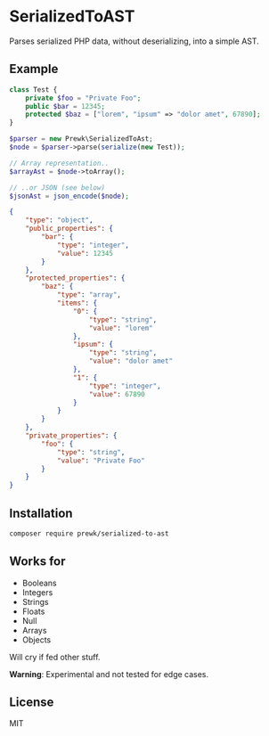 # SerializedToAST

Parses serialized PHP data, without deserializing, into a simple AST.

## Example

```php
class Test {
    private $foo = "Private Foo";
    public $bar = 12345;
    protected $baz = ["lorem", "ipsum" => "dolor amet", 67890];
}

$parser = new Prewk\SerializedToAst;
$node = $parser->parse(serialize(new Test));

// Array representation..
$arrayAst = $node->toArray();

// ..or JSON (see below)
$jsonAst = json_encode($node);
```

```json
{
    "type": "object",
    "public_properties": {
        "bar": {
            "type": "integer",
            "value": 12345
        }
    },
    "protected_properties": {
        "baz": {
            "type": "array",
            "items": {
                "0": {
                    "type": "string",
                    "value": "lorem"
                },
                "ipsum": {
                    "type": "string",
                    "value": "dolor amet"
                },
                "1": {
                    "type": "integer",
                    "value": 67890
                }
            }
        }
    },
    "private_properties": {
        "foo": {
            "type": "string",
            "value": "Private Foo"
        }
    }
}
```

## Installation

```sh
composer require prewk/serialized-to-ast
```

## Works for

* Booleans
* Integers
* Strings
* Floats
* Null
* Arrays
* Objects

Will cry if fed other stuff.

**Warning**: Experimental and not tested for edge cases.

## License

MIT